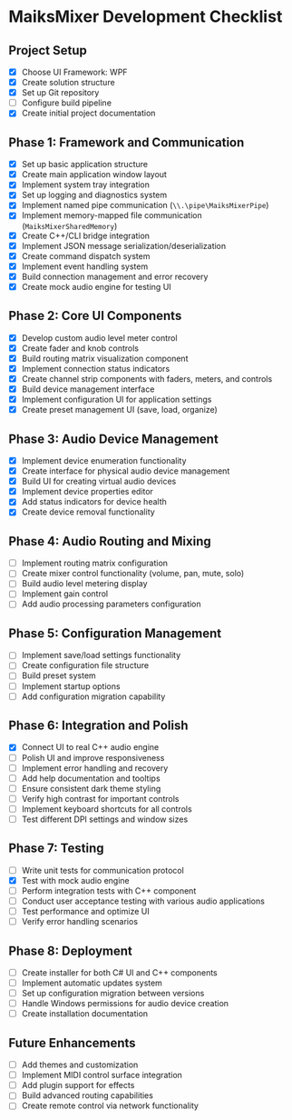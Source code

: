# MaiksMixer Development Checklist

## Project Setup

- [x] Choose UI Framework: WPF
- [x] Create solution structure
- [x] Set up Git repository
- [ ] Configure build pipeline
- [x] Create initial project documentation

## Phase 1: Framework and Communication

- [x] Set up basic application structure
- [x] Create main application window layout
- [x] Implement system tray integration
- [x] Set up logging and diagnostics system
- [x] Implement named pipe communication (`\\.\pipe\MaiksMixerPipe`)
- [x] Implement memory-mapped file communication (`MaiksMixerSharedMemory`)
- [x] Create C++/CLI bridge integration
- [x] Implement JSON message serialization/deserialization
- [x] Create command dispatch system
- [x] Implement event handling system
- [x] Build connection management and error recovery
- [x] Create mock audio engine for testing UI

## Phase 2: Core UI Components

- [x] Develop custom audio level meter control
- [x] Create fader and knob controls
- [x] Build routing matrix visualization component
- [x] Implement connection status indicators
- [x] Create channel strip components with faders, meters, and controls
- [x] Build device management interface
- [x] Implement configuration UI for application settings
- [x] Create preset management UI (save, load, organize)

## Phase 3: Audio Device Management

- [x] Implement device enumeration functionality
- [x] Create interface for physical audio device management
- [x] Build UI for creating virtual audio devices
- [x] Implement device properties editor
- [x] Add status indicators for device health
- [x] Create device removal functionality

## Phase 4: Audio Routing and Mixing

- [ ] Implement routing matrix configuration
- [ ] Create mixer control functionality (volume, pan, mute, solo)
- [ ] Build audio level metering display
- [ ] Implement gain control
- [ ] Add audio processing parameters configuration

## Phase 5: Configuration Management

- [ ] Implement save/load settings functionality
- [ ] Create configuration file structure
- [ ] Build preset system
- [ ] Implement startup options
- [ ] Add configuration migration capability

## Phase 6: Integration and Polish

- [x] Connect UI to real C++ audio engine
- [ ] Polish UI and improve responsiveness
- [ ] Implement error handling and recovery
- [ ] Add help documentation and tooltips
- [ ] Ensure consistent dark theme styling
- [ ] Verify high contrast for important controls
- [ ] Implement keyboard shortcuts for all controls
- [ ] Test different DPI settings and window sizes

## Phase 7: Testing

- [ ] Write unit tests for communication protocol
- [x] Test with mock audio engine
- [ ] Perform integration tests with C++ component
- [ ] Conduct user acceptance testing with various audio applications
- [ ] Test performance and optimize UI
- [ ] Verify error handling scenarios

## Phase 8: Deployment

- [ ] Create installer for both C# UI and C++ components
- [ ] Implement automatic updates system
- [ ] Set up configuration migration between versions
- [ ] Handle Windows permissions for audio device creation
- [ ] Create installation documentation

## Future Enhancements

- [ ] Add themes and customization
- [ ] Implement MIDI control surface integration
- [ ] Add plugin support for effects
- [ ] Build advanced routing capabilities
- [ ] Create remote control via network functionality
